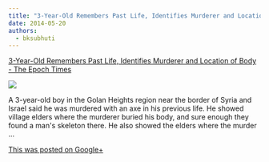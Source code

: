 ```yaml
---
title: "3-Year-Old Remembers Past Life, Identifies Murderer and Location of Body - The Epoch Times"
date: 2014-05-20
authors: 
  - bksubhuti
---
```


[3-Year-Old Remembers Past Life, Identifies Murderer and Location of Body - The Epoch Times](http://m.theepochtimes.com/n3/681034-3-year-old-remembers-past-life-identifies-murderer-and-location-of-body/)

[![](https://lh6.googleusercontent.com/proxy/2QWrDSN1OavucJauaSC91XJoQgvMSJ7AKViabov2SsqPEZ3h1uj_5lTnIgCXq7W5X7pNZZWzb0DXyp8ek85UGpJWod5y1Tdhe5aCEd-rg0PLV8mhZ4cy5kc=w506-h303-p)](http://m.theepochtimes.com/n3/681034-3-year-old-remembers-past-life-identifies-murderer-and-location-of-body/)

A 3-year-old boy in the Golan Heights region near the border of Syria and Israel said he was murdered with an axe in his previous life. He showed village elders where the murderer buried his body, and sure enough they found a man's skeleton there. He also showed the elders where the murder ...

[This was posted on Google+](https://plus.google.com/+BhikkhuSubhuti/posts/EgW9BH5M9qd)